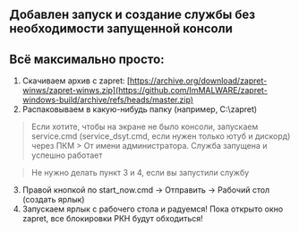 ## Добавлен запуск и создание службы без необходимости запущенной консоли

## Всё максимально просто:
1. Скачиваем архив с zapret: [https://archive.org/download/zapret-winws/zapret-winws.zip](https://github.com/ImMALWARE/zapret-windows-build/archive/refs/heads/master.zip)
2. Распаковываем в какую-нибудь папку (например, C:\zapret)
> Если хотите, чтобы на экране не было консоли, запускаем service.cmd (service_dsyt.cmd, если нужен только ютуб и дискорд) через ПКМ > От имени администратора. Служба запущена и успешно работает 

> Не нужно делать пункт 3 и 4, если вы запустили службу
3. Правой кнопкой по start_now.cmd -> Отправить -> Рабочий стол (создать ярлык)
4. Запускаем ярлык с рабочего стола и радуемся! Пока открыто окно zapret, все блокировки РКН будут обходиться!
